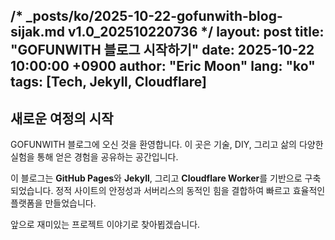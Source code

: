 /* _posts/ko/2025-10-22-gofunwith-blog-sijak.md v1.0_202510220736 */
layout: post
title: "GOFUNWITH 블로그 시작하기"
date: 2025-10-22 10:00:00 +0900
author: "Eric Moon"
lang: "ko"
tags: [Tech, Jekyll, Cloudflare]
---

## 새로운 여정의 시작

GOFUNWITH 블로그에 오신 것을 환영합니다. 이 곳은 기술, DIY, 그리고 삶의 다양한 실험을 통해 얻은 경험을 공유하는 공간입니다.

이 블로그는 **GitHub Pages**와 **Jekyll**, 그리고 **Cloudflare Worker**를 기반으로 구축되었습니다. 정적 사이트의 안정성과 서버리스의 동적인 힘을 결합하여 빠르고 효율적인 플랫폼을 만들었습니다.

앞으로 재미있는 프로젝트 이야기로 찾아뵙겠습니다.

